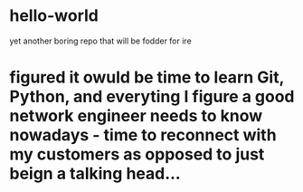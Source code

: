 # hello-world
yet another boring repo that will be fodder for ire 

# figured it owuld be time to learn Git, Python, and everyting I figure a good network engineer needs to know nowadays - time to reconnect with my customers as opposed to just beign a talking head...
